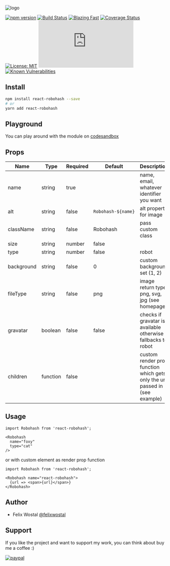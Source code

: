 ![logo](https://i.ibb.co/j6CkJV4/react-robohash.png)

[![npm version](https://badge.fury.io/js/react-robohash.svg)](https://badge.fury.io/js/react-robohash)
[![Build Status](https://action-badges.now.sh/fel1xw/react-robohash?action=CI)](https://github.com/fel1xw/react-robohash/actions)
[![Blazing Fast](https://badgen.now.sh/badge/speed/blazing%20%F0%9F%94%A5/green)](https://npm.im/react-robohash)
[![Coverage Status](https://coveralls.io/repos/github/fel1xw/react-robohash/badge.svg?branch=master)](https://coveralls.io/github/fel1xw/react-robohash?branch=master)
[![License: MIT](https://img.shields.io/badge/License-MIT-yellow.svg)](https://opensource.org/licenses/MIT)
[![gzip size](http://img.badgesize.io/https://unpkg.com/react-robohash@latest/dist/index.js?compression=gzip)](https://unpkg.com/react-robohash@latest/dist/index.js)
[![Known Vulnerabilities](https://snyk.io/test/github/fel1xw/react-robohash/badge.svg)](https://snyk.io/test/github/fel1xw/react-robohash)

## Install
```sh
npm install react-robohash --save
# or
yarn add react-robohash
```

## Playground
You can play around with the module on [codesandbox](https://codesandbox.io/s/zrpz3jpzp?fontsize=14)

## Props
| Name        | Type            | Required | Default            | Description                                                                 |
|-------------|-----------------|----------|--------------------|-----------------------------------------------------------------------------|
| name        | string          | true     |                    | name, email, whatever identifier you want                                   |
| alt         | string          | false    | `Robohash-${name}` | alt property for image                                                      |
| className   | string          | false    | Robohash           | pass custom class                                                           |
| size        | string | number | false    |                    | specify image size like 200 or 100x50 (square works best)                   |
| type        | string | number | false    | robot              | type - "robot", "alien", "head", "cat", 1, 2, 3, 4                          |
| background  | string          | false    | 0                  | custom background set (1, 2)                                                |
| fileType    | string          | false    | png                | image return type, png, svg, jpg (see homepage)                             |
| gravatar    | boolean         | false    | false              | checks if gravatar is available otherwise fallbacks to robot                |
| children    | function        | false    |                    | custom render prop function which gets only the url passed in (see example) |

## Usage
```
import Robohash from 'react-robohash';

<Robohash
  name="foxy"
  type="cat"
/>
```

or with custom element as render prop function
```
import Robohash from 'react-robohash';

<Robohash name="react-robohash">
  {url => <span>{url}</span>}
</Robohash>
```

## Author
* Felix Wostal [@felixwostal](https://twitter.com/felixwostal)

## Support
If you like the project and want to support my work, you can think about buy me a coffee :)

[![paypal](https://img.shields.io/badge/donate-paypal-blue.svg)](https://paypal.me/felixwostal/1)
